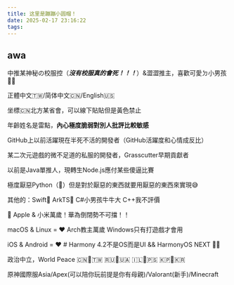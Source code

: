 ```yaml
---
title: 这里是蹦蹦小圆帽！
date: 2025-02-17 23:16:22
tags:
---
```


## awa

中推某神秘の校服控（***沒有校服真的會死！！！***）&澀澀推主，喜歡可愛ㄉ小男孩🏳️‍🌈

正體中文🇹🇼/简体中文🇨🇳/English🇺🇸

坐標🇨🇳北方某省會，可以線下貼貼但是黃色禁止

年齡姓名是雷點，**內心極度脆弱對別人批評比較敏感**

GitHub上以前活躍現在半死不活的開發者（GitHub活躍度和心情成反比）

某二次元遊戲的微不足道的私服的開發者，Grasscutter早期貢獻者

以前是Java單推人，現轉生Node.js應付某些傻逼比賽

極度厭惡Python（💩）但是對於厭惡的東西就要用厭惡的東西來實現😅

其他的：Swift🎉 ArkTS💩 C#小男孩牛牛大 C++我不評價

 Apple & 小米萬歲！華為倒閉勢不可擋！！

macOS & Linux = ❤️ Arch教主萬歲 Windows只有打遊戲才會用

iOS & Android = ❤️ # Harmony 4.2不是OS而是UI && HarmonyOS NEXT 🐶💩

政治中立，World Peace 🇨🇳🤝🇹🇼 🇷🇺🤝🇺🇦 🇮🇱🤝🇵🇸 🇰🇵🤝🇰🇷

原神國際服Asia/Apex(可以陪你玩前提是你有母親)/Valorant(新手)/Minecraft
